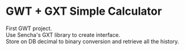 # GWT + GXT Simple Calculator

First GWT project.<br/>
Use Sencha's GXT library to create interface.<br/>
Store on DB decimal to binary conversion and retrieve all the history.<br/>
